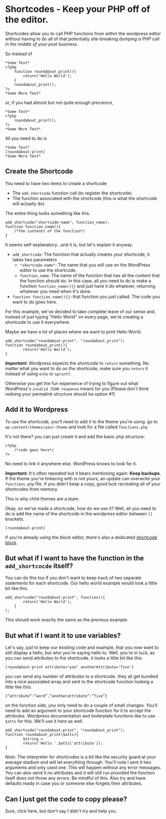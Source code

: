 # Shortcodes - Keep your PHP off of the editor.

Shortcodes allow you to call PHP functions from within the wordpress editor without having to do all of that potentially site-breaking *dumping a PHP call in the middle of your post* business.

So instead of


```
*Some Text*
<?php
    function roundabout_print(){
        return('Hello World');
    }
    roundabout_print();
?>
*Some More Text*
```

or, if you had almost but not quite enough precience,

~~~
*Some Text*
<?php
    roundabout_print();
?>
*Some More Text*
~~~

All you need to do is 

```
*Some Text*
[roundabout-print]
*Some More Text*
```
## Create the Shortcode

You need to have two items to create a shortcode
- The `add_shortcode` function call (to register the shortcode).
- The function associated with the shortcode (this is what the shortcode will actually do)

The entire thing looks something like this.

```
add_shortcode("shortcode-name", function_name);
function function_name(){
    /*the contents of the function*/
}
```
It seems self-explanatory...and it is, but let's explain it anyway.

- `add_shortcode`: The function that actually creates your shortcode, it takes two parameters
    - `"shortcode-name"`: The name that you will use on the WordPress editor to use the shortcode.
    - `function_name`: The name of the function that has all the content that the function should do.
In this case, all you need to do is make a function `function_name(){}` and just have it do whatever, returning whatever you need when it's done.
- `function function_name(){}`: that function you just called. The code you want to do goes here.

For this example, we've decided to take complete leave of our sense and, instead of just typing "Hello World" on every page, we're creating a shortcode to use it everywhere.

Maybe we have a lot of places where we want to print Hello World.
```
add_shortcode("roundabout-print", "roundabout_print");
function roundabout_print(){
        return('Hello World');
}
```
***Important:*** Wordpress expects the shortcode to `return` something. No matter what you want to do on the shortcode, make sure you `return` it instead of using `echo` or `sprintf`. 

Otherwise you get the fun experience of trying to figure out what WordPress's `invalid JSON response` means for you (Please don't think redoing your permalink structure should be option #1)
## Add it to Wordpress

To use the shortcode, you'll need to add it to the theme you're using. go to `wp-content/themes/your-theme` and look for a file called `functions.php`

It's not there? you can just create it and add the basic php structure:

```
<?php
    /*code goes here*/
?>
```
No need to link it anywhere else. WordPress knows to look for it.

***Important:*** It's often repeated but it bears mentioning again: **Keep backups**. If the theme you're tinkering with is not yours, an update can overwrite your `functions.php` file. if you didn't keep a copy, good luck recreating all of your shortcodes from memory.

This is why child themes are a team.

Okay, so we've made a shortcode, how do we use it? Well, all you need to do is add the name of the shortcode in the wordpress editor between `[]` brackets. 

`[roundabout-print]`

If you're already using the block editor, there's also a dedicated [shortcode block](https://wordpress.com/support/wordpress-editor/blocks/shortcode-block/).

## But what if I want to have the function in the `add_shortcocde` itself?

You can do this too if you don't want to keep track of two separate statements for each shortcode. Our hello world example would look a little bit like this.

```
add_shortcode("roundabout-print", function(){
        return('Hello World');
    }
);
```

This should work exactly the same as the previous example.

## But what if I want it to use variables?

Let's say, just to keep our existing code and example, that you now want to still display a hello, but who you're saying hello to. Well, you're in luck, as you can send attributes to the shortcode. it looks a little bit like this

`[roundabout-print attribute="you" anotherAttribute='five']`

you can send any number of attributes to a shortcode. they all get bundled into a nice associated array and sent to the shortcode function looking a little like this:

`{“attribute”:”word”,”anotherattribute”:”five”} `

on the function side, you only need to do a couple of small changes. You'll need to add an argument to your shortcode function for it to accept the attributes. Wordpress documentation and boilerplate functions like to use `$atts` for this. We'll use it here as well.

```
add_shortcode("roundabout-print", "roundabout_print");
function roundabout_print($atts){
		$string =
        return('Hello '.$atts['attribute']);
}
```



*Note*: The interpreter for shortcodes is a bit like the security guard at your average stadium and will let everything through. You'll note I sent it two arguments and only used one. This will happen without any error messages. You can also send it no attributes and it will still run provided the function itself does not throw any errors. Be mindful of this. Also try and have defaults ready in case you or someone else forgets their attributes.

## Can I just get the code to copy please?
Sure, click here, but don't say I didn't try and help you. 